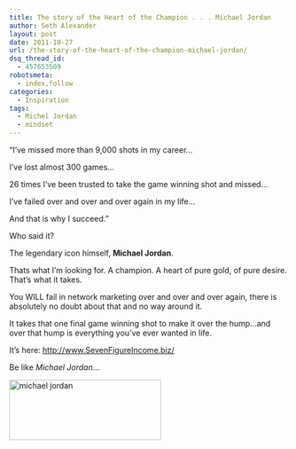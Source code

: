 ```yaml
---
title: The story of the Heart of the Champion . . . Michael Jordan
author: Seth Alexander
layout: post
date: 2011-10-27
url: /the-story-of-the-heart-of-the-champion-michael-jordan/
dsq_thread_id:
  - 457653509
robotsmeta:
  - index,follow
categories:
  - Inspiration
tags:
  - Michel Jordan
  - mindset
---
```

&#8220;I&#8217;ve missed more than 9,000 shots in my career&#8230;

I&#8217;ve lost almost 300 games&#8230;

26 times I&#8217;ve been trusted to take the game winning shot and missed&#8230;

I&#8217;ve failed over and over and over again in my life&#8230;

And that is why I succeed.&#8221;

Who said it?

The legendary icon himself, **Michael Jordan**.

Thats what I&#8217;m looking for. A champion. A heart of pure gold, of pure desire. That&#8217;s what it takes.

You WILL fail in network marketing over and over and over again, there is absolutely no doubt about that and no way around it.

It takes that one final game winning shot to make it over the hump&#8230;and over that hump is everything you&#8217;ve ever wanted in life.

It&#8217;s here: <a rel="nofollow" href="http://www.SevenFigureIncome.biz/">http://www.SevenFigureIncome.biz/</a>

Be like _Michael Jordan_&#8230;

<a rel="nofollow" title="Bio" href="http://sethaalexander.com/about-seth/"><img title="michael jordan" class="alignleft size-full wp-image-602" alt="michael jordan" src="http://sethaalexander.com/wp-content/uploads/2012/09/signature.png" width="274" height="109" /></a>